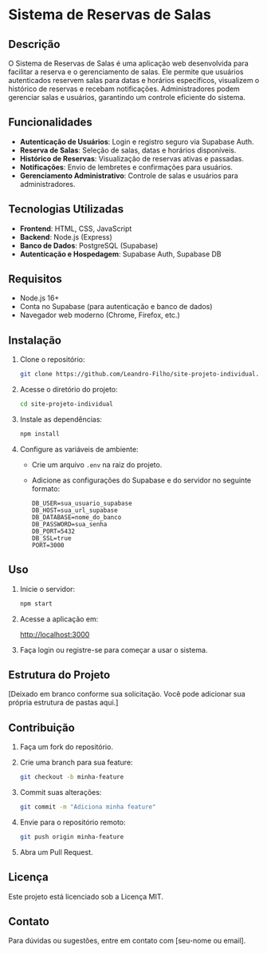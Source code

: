 # Sistema de Reservas de Salas

## Descrição

O Sistema de Reservas de Salas é uma aplicação web desenvolvida para facilitar a reserva e o gerenciamento de salas. Ele permite que usuários autenticados reservem salas para datas e horários específicos, visualizem o histórico de reservas e recebam notificações. Administradores podem gerenciar salas e usuários, garantindo um controle eficiente do sistema.

## Funcionalidades

- **Autenticação de Usuários**: Login e registro seguro via Supabase Auth.  
- **Reserva de Salas**: Seleção de salas, datas e horários disponíveis.  
- **Histórico de Reservas**: Visualização de reservas ativas e passadas.  
- **Notificações**: Envio de lembretes e confirmações para usuários.  
- **Gerenciamento Administrativo**: Controle de salas e usuários para administradores.

## Tecnologias Utilizadas

- **Frontend**: HTML, CSS, JavaScript  
- **Backend**: Node.js (Express)  
- **Banco de Dados**: PostgreSQL (Supabase)  
- **Autenticação e Hospedagem**: Supabase Auth, Supabase DB

## Requisitos

- Node.js 16+  
- Conta no Supabase (para autenticação e banco de dados)  
- Navegador web moderno (Chrome, Firefox, etc.)

## Instalação

1. Clone o repositório:

   ```bash
   git clone https://github.com/Leandro-Filho/site-projeto-individual.git
   ```

2. Acesse o diretório do projeto:

   ```bash
   cd site-projeto-individual
   ```

3. Instale as dependências:

   ```bash
   npm install
   ```

4. Configure as variáveis de ambiente:

   - Crie um arquivo `.env` na raiz do projeto.
   - Adicione as configurações do Supabase e do servidor no seguinte formato:

     ```env
     DB_USER=sua_usuario_supabase
     DB_HOST=sua_url_supabase
     DB_DATABASE=nome_do_banco
     DB_PASSWORD=sua_senha
     DB_PORT=5432
     DB_SSL=true
     PORT=3000
     ```

## Uso

1. Inicie o servidor:

   ```bash
   npm start
   ```

2. Acesse a aplicação em:

   [http://localhost:3000](http://localhost:3000)

3. Faça login ou registre-se para começar a usar o sistema.

## Estrutura do Projeto

[Deixado em branco conforme sua solicitação. Você pode adicionar sua própria estrutura de pastas aqui.]

## Contribuição

1. Faça um fork do repositório.  
2. Crie uma branch para sua feature:

   ```bash
   git checkout -b minha-feature
   ```

3. Commit suas alterações:

   ```bash
   git commit -m "Adiciona minha feature"
   ```

4. Envie para o repositório remoto:

   ```bash
   git push origin minha-feature
   ```

5. Abra um Pull Request.

## Licença

Este projeto está licenciado sob a Licença MIT.

## Contato

Para dúvidas ou sugestões, entre em contato com [seu-nome ou email].